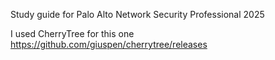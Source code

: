Study guide for Palo Alto Network Security Professional 2025

I used CherryTree for this one
https://github.com/giuspen/cherrytree/releases

